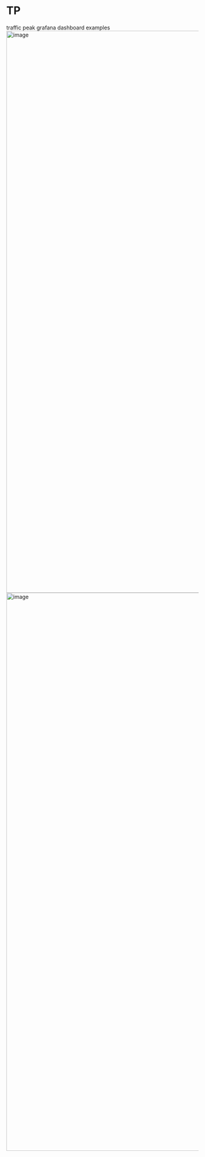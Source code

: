 # TP
traffic peak grafana dashboard examples
<img width="1471" alt="image" src="https://github.com/user-attachments/assets/e2843f8b-8d5a-4d7f-8313-d3ec8ec35a54" />
<img width="1461" alt="image" src="https://github.com/user-attachments/assets/2c895f20-49af-4103-a616-acd8042186b7" />
